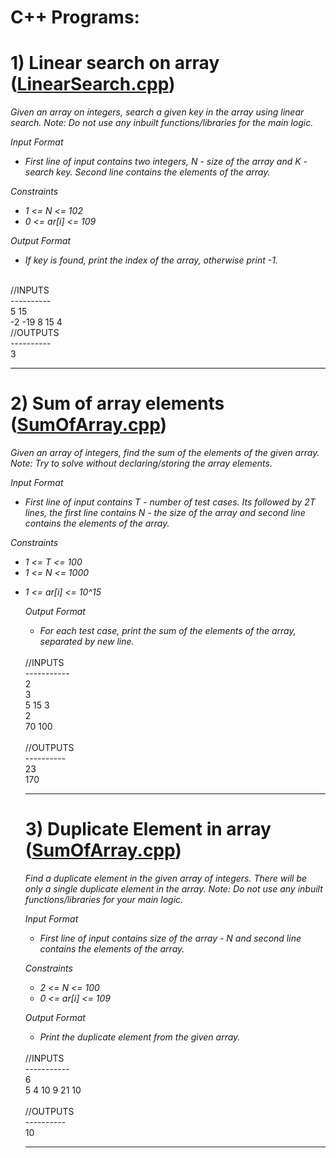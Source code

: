 <h1>C++ Programs:</h1>

# 1) Linear search on array (<a href="https://github.com/JamesyJoseph/ArrayPrograms_cpp/blob/main/LinearSearch.cpp">LinearSearch.cpp</a>)
<p><i>Given an array on integers, search a given key in the array using linear search.
Note: Do not use any inbuilt functions/libraries for the main logic.</i></p>
<i>
  Input Format
  
<ul><li>First line of input contains two integers, N - size of the array and K - search key. Second line contains the elements of the array.</li></ul>

Constraints

<ul><li>1 <= N <= 102</li>
<li>0 <= ar[i] <= 109</li></ul>

Output Format

<ul><li>If key is found, print the index of the array, otherwise print -1.</li></ul>
</i>
<br>//INPUTS<br>
----------<br>
5 15<br>
-2 -19 8 15 4
<br>//OUTPUTS<br>
----------<br>
3<br>


<hr> 

# 2) Sum of array elements (<a href="https://github.com/JamesyJoseph/ArrayPrograms_cpp/blob/main/SumOfArray.cpp">SumOfArray.cpp</a>)
<p><i>Given an array of integers, find the sum of the elements of the given array.
Note: Try to solve without declaring/storing the array elements.</i></p>
<i>
  Input Format
  
<ul><li>First line of input contains T - number of test cases. Its followed by 2T lines, the first line contains N - the size of the array and second line contains the elements of the array.</li></ul>

Constraints

<ul><li>1 <= T <= 100</li>
<li>1 <= N <= 1000</li></ul>
<ul><li>1 <= ar[i] <= 10^15</li>

Output Format

<ul><li>For each test case, print the sum of the elements of the array, separated by new line.</li></ul>
</i>
<br>//INPUTS<br>
-----------<br>
2<br>
3<br>
5 15 3 <br>
2<br>
70 100<br>
<br>//OUTPUTS<br>
----------<br>
23<br>
170<br>

<hr> 


# 3) Duplicate Element in array (<a href="https://github.com/JamesyJoseph/ArrayPrograms_cpp/blob/main/SumOfArray.cpp">SumOfArray.cpp</a>)
<p><i>Find a duplicate element in the given array of integers. There will be only a single duplicate element in the array.
Note: Do not use any inbuilt functions/libraries for your main logic.</i></p>
<i>
  Input Format
  
<ul><li>First line of input contains size of the array - N and second line contains the elements of the array.</li></ul>

Constraints

<ul><li>2 <= N <= 100</li>
<li>0 <= ar[i] <= 109</li></ul>

Output Format

<ul><li>Print the duplicate element from the given array.</li></ul>
</i>
<br>//INPUTS<br>
-----------<br>
6<br>
5 4 10 9 21 10<br>
<br>//OUTPUTS<br>
----------<br>
10<br>

<hr> 
